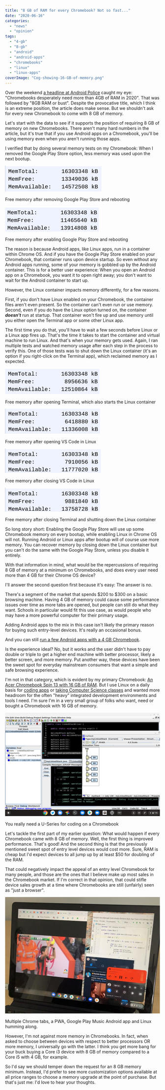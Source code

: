 ```yaml
---
title: "8 GB of RAM for every Chromebook? Not so fast..."
date: "2020-06-16"
categories: 
  - "news"
  - "opinion"
tags: 
  - "4-gb"
  - "8-gb"
  - "android"
  - "android-apps"
  - "chromebooks"
  - "linux"
  - "linux-apps"
coverImage: "Cog-showing-16-GB-of-memory.png"
---
```


Over the weekend [a headline at Android Police](https://www.androidpolice.com/2020/06/14/chromebooks-desperately-need-more-than-4gb-of-ram-in-2020/) caught my eye: "Chromebooks desperately need more than 4GB of RAM in 2020". That was followed by "8GB RAM or bust". Despite the provocative title, which I think is an extreme position, the article does make sense. But we shouldn't ask for every new Chromebook to come with 8 GB of memory.

Let's start with the data to see if it supports the position of requiring 8 GB of memory on new Chromebooks. There aren't many hard numbers in the article, but it's true that if you use Android apps on a Chromebook, you'll be using memory even when you aren't running those apps.

I verified that by doing several memory tests on my Chromebook: When I removed the Google Play Store option, less memory was used upon the next bootup.

![](images/Memory-after-reboot-no-Play-Store.png)

Free memory after removing Google Play Store and rebooting

![](images/Memory-after-adding-Play-Store-back.png)

Free memory after enabling Google Play Store and rebooting

The reason is because Android apps, like Linux apps, run in a container within Chrome OS. And if you have the Google Play Store enabled on your Chromebook, that container runs upon device startup. So even without any Android apps running, some of your memory is gobbled up by the Android container. This is for a better user experience: When you open an Android app on a Chromebook, you want it to open right away; you don't want to wait for the Android container to start up.

However, the Linux container impacts memory differently, for a few reasons.

First, if you don't have Linux enabled on your Chromebook, the container files aren't even present. So the container can't even run or use memory. Second, even if you do have the Linux option turned on, the container _**doesn't**_ run at startup. That container won't fire up and use memory until you either open the Terminal app or some other Linux app.

The first time you do that, you'll have to wait a few seconds before Linux or a Linux app fires up. That's the time it takes to start the container and virtual machine to run Linux. And that's when your memory gets used. Again, I ran multiple tests and watched memory usage after each step in the process to verify this. One of those tests was to shut down the Linux container (it's an option if you right-click on the Terminal app), which reclaimed memory as I expected.

![](images/Memory-after-opening-Terminal.png)

Free memory after opening Terminal, which also starts the Linux container

![](images/Memory-after-closing-Linux-app.png)

Free memory after opening VS Code in Linux

![](images/Memory-after-closing-VS-Code.png)

Free memory after closing VS Code in Linux

![](images/Memory-after-shutting-down-Linux-VM.png)

Free memory after closing Terminal and shutting down the Linux container

So long story short: Enabling the Google Play Store will use up some Chromebook memory on every bootup, while enabling Linux in Chrome OS will not. Running Android or Linux apps after bootup will of course use more memory. You can recover memory by closing down the Linux container but you can't do the same with the Google Play Store, unless you disable it entirely.

With that information in mind, what would be the repercussions of requiring 8 GB of memory at a minimum on Chromebooks, and does every user need more than 4 GB for their Chrome OS device?

I'll answer the second question first because it's easy: The answer is no.

There's a segment of the market that spends $200 to $300 on a basic browsing machine. Having 4 GB of memory could cause some performance issues over time as more tabs are opened, but people can still do what they want. Schools in particular would fit this use case, as would people who may have a more powerful computer for their primary usage.

Adding Android apps to the mix in this case isn't likely the primary reason for buying such entry-level devices. It's really an occasional bonus.

And you can still [run a few Android apps with a 4 GB Chromebook](https://www.aboutchromebooks.com/news/lenovo-ideapad-duet-chromebook-review-2020/).

Is the experience ideal? No, but it works and the user didn't have to pay double or triple to get a higher end machine with better processor, likely a better screen, and more memory. Put another way, these devices have been the sweet spot for everyday mainstream consumers that want a simple and safe browsing experience.

I'm not in that category, which is evident by my primary Chromebook: [An Acer Chromebook Spin 13 with 16 GB of RAM](https://www.aboutchromebooks.com/news/acer-chromebook-spin-13-with-16-gb-ram-should-you-buy-one/). But I use Linux on a daily basis for [coding apps](https://www.aboutchromebooks.com/news/how-to-code-on-a-chromebook-crostini-pixel-slate/) or [taking Computer Science classes](https://www.aboutchromebooks.com/news/can-you-learn-to-code-in-a-college-computer-science-program-with-a-chromebook/) and wanted more headroom for the often "heavy" integrated development environments and tools I need. I'm sure I'm in a very small group of folks who want, need or bought a Chromebook with 16 GB of memory.

![](images/Coding-on-a-Chromebook-1024x682.png)

You really need a U-Series for coding on a Chromebook

Let's tackle the first part of my earlier question: What would happen if every Chromebook came with 8 GB of memory. Well, the first thing is improved performance. That's good! And the second thing is that the previously mentioned sweet spot of entry level devices would cost more. Sure, RAM is cheap but I'd expect devices to all jump up by at least $50 for doubling of the RAM.

That could negatively impact the appeal of an entry level Chromebook for many people, and those are the ones that I believe make up most sales in the Chromebook market. If I'm correct in that opinion, that could stifle device sales growth at a time where Chromebooks are still (unfairly) seen as "just a browser".

![](images/Pixel-Slate-performance-e1550596979368-scaled.jpg)

Multiple Chrome tabs, a PWA, Google Play Music Android app and Linux humming along.

However, I'm not against more memory in Chromebooks. In fact, when asked to choose between devices with respect to better processors OR more memory, I universally go with the latter. I think you get more bang for your buck buying a Core i3 device with 8 GB of memory compared to a Core i5 with 4 GB, for example.

So I'd say we should temper down the request for an 8 GB memory minimum. Instead, I'd prefer to see more customization options available at all price ranges to choose a memory upgrade at the point of purchase. But that's just me: I'd love to hear your thoughts.
